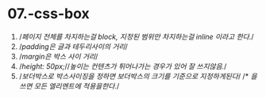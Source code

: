 # 07.-css-box

1. /*페이지 전체를 차지하는걸 block, 지정된 범위만 차지하는걸 inline 이라고 한다.*/
2. /*padding은 글과 테두리사이의 거리*/
3. /*margin은 박스 사이 거리*/
4. /*height: 50px;*//*높이는 컨텐츠가 튀어나가는 경우가 있어 잘 쓰지않음.*/
5. /*보더박스로 박스사이징을 정하면 보더박스의 크기를 기준으로 지정하게된다*/
        /* *을 쓰면 모든 엘리멘트에 적용을한다.*/
